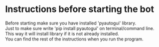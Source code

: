 # Instructions before starting the bot

Before starting make sure you have installed 'pyautogui' library.  
Just to make sure write 'pip install pyautogui' on terminal/command line.  
This way it will install library if it is not already installed.  
You can find the rest of the instructions when you run the program.
